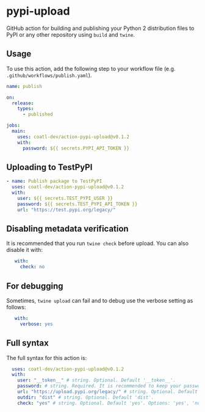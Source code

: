 # pypi-upload

GitHub action for building and publishing your Python 2 distribution files to
PyPI or any other repository using `build` and `twine`.

## Usage

To use this action, add the following step to your workflow file (e.g.
`.github/workflows/publish.yaml`).

```yml
name: publish

on:
  release:
    types:
      - published

jobs:
  main:
    uses: coatl-dev/action-pypi-upload@v0.1.2
    with:
      password: ${{ secrets.PYPI_API_TOKEN }}
```

## Uploading to TestPyPI

```yml
- name: Publish package to TestPyPI
  uses: coatl-dev/action-pypi-upload@v0.1.2
  with:
    user: ${{ secrets.TEST_PYPI_USER }}
    password: ${{ secrets.TEST_PYPI_API_TOKEN }}
    url: "https://test.pypi.org/legacy/"
```

## Disabling metadata verification

It is recommended that you run `twine check` before upload. You can also disable
it with:

```yml
   with:
     check: no
```

## For debugging

Sometimes, `twine upload` can fail and to debug use the verbose setting as
follows:

```yml
   with:
     verbose: yes
```

## Full syntax

The full syntax for this action is:

```yml
  uses: coatl-dev/action-pypi-upload@v0.1.2
  with:
    user: "__token__" # string. Optional. Default '__token__'.
    password: # string. Required. It is recommended to keep your password as secrets.
    url: "https://upload.pypi.org/legacy/" # string. Optional. Default 'https://upload.pypi.org/legacy/'.
    outdir: "dist" # string. Optional. Default 'dist'.
    check: "yes" # string. Optional. Default 'yes'. Options: 'yes', 'no'.
```
